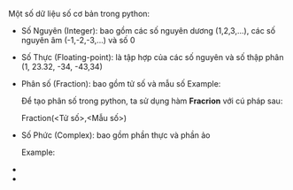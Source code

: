 Một số dữ liệu số cơ bản trong python:

- Số Nguyên (Integer): bao gồm các số nguyên dương (1,2,3,...), các số nguyên âm (-1,-2,-3,...) và số 0
- Số Thực (Floating-point): là tập hợp của các số nguyên và số thập phân (1, 23.32, -34, -43,34)
- Phân số (Fraction): bao gồm tử số và mẫu số
    Example:

    Để tạo phân số trong python, ta sử dụng hàm **Fracrion** với cú pháp sau:

    Fraction(<Tử số>,<Mẫu số>)
  
- Số Phức (Complex): bao gồm phần thực và phần ảo

    Example:

    
- 
- 
